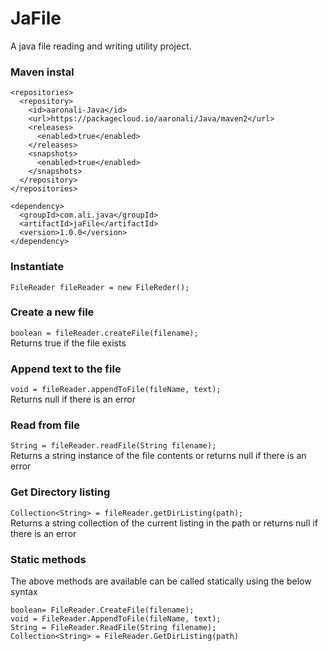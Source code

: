 # JaFile

A java file reading and writing utility project. 

### Maven instal
```
<repositories>
  <repository>
    <id>aaronali-Java</id>
    <url>https://packagecloud.io/aaronali/Java/maven2</url>
    <releases>
      <enabled>true</enabled>
    </releases>
    <snapshots>
      <enabled>true</enabled>
    </snapshots>
  </repository>
</repositories>
```
```
<dependency>
  <groupId>com.ali.java</groupId>
  <artifactId>jaFile</artifactId>
  <version>1.0.0</version>
</dependency>
```

### Instantiate
```FileReader fileReader = new FileReder();```<br>

### Create a new file

```boolean = fileReader.createFile(filename);```<br>
Returns true if the file exists 

### Append text to the file

```void = fileReader.appendToFile(fileName, text);```<br>
Returns null if there is an error
	 
### Read from file

```String = fileReader.readFile(String filename);```<br>
Returns a string instance of the file contents or returns null if there is an error
	 
### Get Directory listing
```Collection<String> = fileReader.getDirListing(path);```<br>
Returns a string collection of the current listing in the path or returns null if there is an error 

### Static methods
The above methods are available can be called statically using the below syntax


```boolean= FileReader.CreateFile(filename);```<br>
```void = FileReader.AppendToFile(fileName, text);```<br>
```String = FileReader.ReadFile(String filename);```<br>
```Collection<String> = FileReader.GetDirListing(path)```<br>
